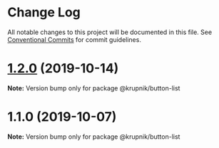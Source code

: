 # Change Log

All notable changes to this project will be documented in this file.
See [Conventional Commits](https://conventionalcommits.org) for commit guidelines.

# [1.2.0](https://github.com/yurikrupniktools/client-apps/compare/@krupnik/button-list@1.1.0...@krupnik/button-list@1.2.0) (2019-10-14)

**Note:** Version bump only for package @krupnik/button-list





# 1.1.0 (2019-10-07)

**Note:** Version bump only for package @krupnik/button-list
